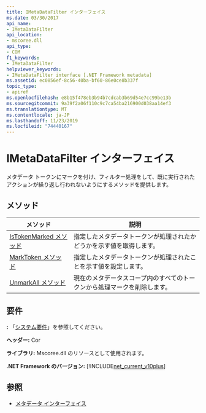 ```yaml
---
title: IMetaDataFilter インターフェイス
ms.date: 03/30/2017
api_name:
- IMetaDataFilter
api_location:
- mscoree.dll
api_type:
- COM
f1_keywords:
- IMetaDataFilter
helpviewer_keywords:
- IMetaDataFilter interface [.NET Framework metadata]
ms.assetid: ec0856ef-8c56-40ba-bf60-86e0ce8b337f
topic_type:
- apiref
ms.openlocfilehash: e8b15f478eb3b94b7cdcab3b69d54e7cc99be13b
ms.sourcegitcommit: 9a39f2a06f110c9c7ca54ba216900d038aa14ef3
ms.translationtype: MT
ms.contentlocale: ja-JP
ms.lasthandoff: 11/23/2019
ms.locfileid: "74440167"
---
```

# <a name="imetadatafilter-interface"></a>IMetaDataFilter インターフェイス
メタデータ トークンにマークを付け、フィルター処理をして、既に実行されたアクションが繰り返し行われないようにするメソッドを提供します。  
  
## <a name="methods"></a>メソッド  
  
|メソッド|説明|  
|------------|-----------------|  
|[IsTokenMarked メソッド](../../../../docs/framework/unmanaged-api/metadata/imetadatafilter-istokenmarked-method.md)|指定したメタデータトークンが処理されたかどうかを示す値を取得します。|  
|[MarkToken メソッド](../../../../docs/framework/unmanaged-api/metadata/imetadatafilter-marktoken-method.md)|指定したメタデータトークンが処理されたことを示す値を設定します。|  
|[UnmarkAll メソッド](../../../../docs/framework/unmanaged-api/metadata/imetadatafilter-unmarkall-method.md)|現在のメタデータスコープ内のすべてのトークンから処理マークを削除します。|  
  
## <a name="requirements"></a>要件  
 **:** 「[システム要件](../../../../docs/framework/get-started/system-requirements.md)」を参照してください。  
  
 **ヘッダー:** Cor  
  
 **ライブラリ:** Mscoree.dll のリソースとして使用されます。  
  
 **.NET Framework のバージョン:** [!INCLUDE[net_current_v10plus](../../../../includes/net-current-v10plus-md.md)]  
  
## <a name="see-also"></a>参照

- [メタデータ インターフェイス](../../../../docs/framework/unmanaged-api/metadata/metadata-interfaces.md)
